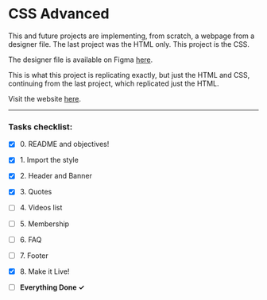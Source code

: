 # CSS Advanced

This and future projects are implementing, from scratch, a webpage from a
designer file. The last project was the HTML only. This project is the CSS.

The designer file is available on Figma [here](https://www.figma.com/file/XrEAsu1vQj5fhVaNG38d2W/Homepage).

This is what this project is replicating exactly, but just the HTML and CSS,
continuing from the last project, which replicated just the HTML.

Visit the website [here](https://zytronium.github.io/atlas-web-development/css_advanced/).

---

### Tasks checklist:
[//]: # ("​" comes before every number because otherwise the
numbers will be formatted like "i, ii, iii, iv, etc." instead
of "1, 2, 3, 4, etc." "​" is a zero-width space)
- [X] ​0. README and objectives!
- [X] ​1. Import the style
- [X] ​2. Header and Banner
- [X] ​3. Quotes
- [ ] ​4. Videos list
- [ ] ​5. Membership
- [ ] ​6. FAQ
- [ ] ​7. Footer
- [X] ​8. Make it Live!


- [ ] **Everything Done ✓**
